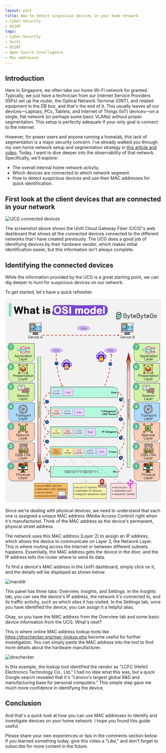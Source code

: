 ```yaml
---
layout: post
title: How to detect suspicious devices in your home network
- Cyber-Security
- OSINT
tags:
- Cyber-Security
- Unifi
- OSINT
- Open Source Intelligence
- Mac addresses
---
```


## Introduction

Here in Singapore, we often take our home Wi-Fi network for granted. Typically, we just have a technician from our Internet Service Providers (ISPs) set up the router, the Optical Network Terminal (ONT), and related equipment in the DB box, and that's the end of it. This usually leaves all our devices—Laptops, PCs, Tablets, and Internet of Things (IoT) devices—on a single, flat network (or perhaps some basic VLANs) without proper segmentation. This setup is perfectly adequate if your only goal is connect to the internet.

However, for power users and anyone running a homelab, this lack of segmentation is a major security concern. I've already walked you through my own home network setup and segmentation strategy in [this article and video](https://greatsghomelab.github.io/posts/setting-up-secure-home-network-in-singapore/). Today, I want to dive deeper into the observability of that network. Specifically, we'll explore:

- The overall internal home network activity.
- Which devices are connected to which network segment.
- How to detect suspicious devices and use their MAC addresses for quick identification.

## First look at the client devices that are connected in your network

![UCG connected devices](../assets/img/detectthreats/Screenshot%202025-10-06%20at%204.50.47 PM.png)

The screenshot above shows the Unifi Cloud Gateway Fiber (UCG)'s web dashboard that shows all the connected devices connected to the different networks that I have created previously. The UCG does a good job of identifying devices by their hardware vendor, which makes initial identification easier, but this information isn't always complete.

## Identifying the connected devices

While the information provided by the UCG is a great starting point, we can dig deeper to hunt for suspicious devices on our network.

To get started, let's have a quick refresher.

![tcpiposi](../assets/img/detectthreats/osianimated.gif)

Since we're dealing with physical devices, we need to understand that each one is assigned a unique MAC address (Media Access Control) right when it's manufactured. Think of the MAC address as the device's permanent, physical street address.

The network uses this MAC address (Layer 2) to assign an IP address, which allows the device to communicate on Layer 3, the Network Layer. This is where routing across the internet or between different subnets happens. Essentially, the MAC address gets the device in the door, and the IP address tells the router where to send its data.

To find a device's MAC address in the UniFi dashboard, simply click on it, and the details will be displayed as shown below.

![macddr](../assets/img/detectthreats/Screenshot%202025-10-06%20at%204.53.04 PM.png)

This panel has three tabs: Overview, Insights, and Settings. In the Insights tab, you can see the device's IP address, the network it's connected to, and its traffic activity, such as which sites it has visited. In the Settings tab, once you have identified the device, you can assign it a helpful alias.

Okay, so you have the MAC address from the Overview tab and some basic device information from the UCG. What's next?

This is where online MAC address lookup tools like <https://dnschecker.org/mac-lookup.php> become useful for further investigation. You can simply paste the MAC address into the tool to find more details about the hardware manufacturer.

![dnschecker](../assets/img/detectthreats/Screenshot%202025-10-07%20at%201.51.24 PM.png)

In this example, the lookup tool identified the vendor as "LCFC (Hefei) Electronics Technology Co., Ltd." I had no idea what this was, but a quick Google search revealed that it's "Lenovo's largest global R&D and manufacturing base for personal computers." This simple step gave me much more confidence in identifying the device.

## Conclusion

And that's a quick look at how you can use MAC addresses to identify and investigate devices on your home network. I hope you found this guide useful.

Please share your own experiences or tips in the comments section below. If you learned something today, give this video a "Like," and don't forget to subscribe for more content in the future.
